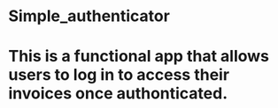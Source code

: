 # Simple_authenticator

# This is a functional app that allows users to log in to access their invoices once authonticated.
